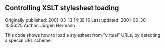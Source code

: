 ## Controlling XSLT stylesheet loading

Originally published: 2001-03-13 14:36:16
Last updated: 2001-06-30 10:56:25
Author: Jürgen Hermann

This code shows how to load a stylesheet from "virtual" URLs, by detecting a special URL scheme.
